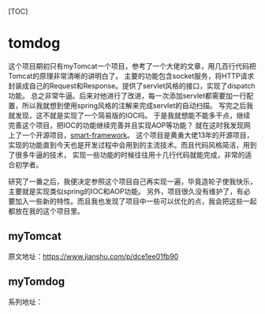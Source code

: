 [TOC]

# tomdog
这个项目期初只有myTomcat一个项目，参考了一个大佬的文章，用几百行代码把Tomcat的原理非常清晰的讲明白了。
主要的功能包含socket服务，将HTTP请求封装成自己的Request和Response。提供了servlet风格的接口，实现了dispatch功能。
总之非常牛逼。后来对他进行了改进，每一次添加servlet都需要加一行配置，所以我就想到使用spring风格的注解来完成servlet的自动扫描。
写完之后我就发现，这不就是实现了一个简易版的IOC吗。
于是我就想能不能多干点，继续完善这个项目，把IOC的功能继续完善并且实现AOP等功能？
就在这时我发现网上了一个开源项目，[smart-framework](https://my.oschina.net/huangyong/blog/158380)。
这个项目是黄勇大佬13年的开源项目，实现的功能直到今天也是开发过程中会用到的主流技术。而且代码风格简洁，用到了很多牛逼的技术，
实现一些功能的时候往往用十几行代码就能完成，非常的适合初学者。

研究了一番之后，我便决定参照这个项目自己再实现一遍，毕竟造轮子使我快乐，主要就是实现类似spring的IOC和AOP功能。
另外，项目很久没有维护了，有必要加入一些新的特性。而且我也发现了项目中一些可以优化的点，我会把这些一起都放在我的这个项目里。

## myTomcat
原文地址：https://www.jianshu.com/p/dce1ee01fb90

## myTomdog

系列地址：
